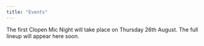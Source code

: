 ```yaml
---
title: "Events"
---
```


The first Clopen Mic Night will take place on Thursday 26th August. The full lineup will appear here soon.
